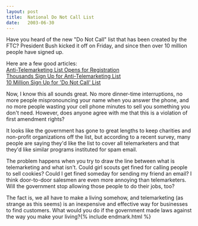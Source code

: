 ```yaml
---
layout:	post
title:	National Do Not Call List
date:	2003-06-30
---
```


Have you heard of the new "Do Not Call" list that has been created by the FTC? President Bush kicked it off on Friday, and since then over 10 million people have signed up.

Here are a few good articles:  
[Anti-Telemarketing List Opens for Registration](https://www.reuters.com/newsArticle.jhtml?type=topNews&storyID=3000868)  
[Thousands Sign Up for Anti-Telemarketing List](https://www.reuters.com/newsArticle.jhtml?type=topNews&storyID=3004529)  
[10 Million Sign Up for 'Do Not Call' List](https://www.reuters.com/newsArticle.jhtml?type=topNews&storyID=3015018)

Now, I know this all sounds great. No more dinner-time interruptions, no more people mispronouncing your name when you answer the phone, and no more people wasting your cell phone minutes to sell you something you don't need. However, does anyone agree with me that this is a violation of first amendment rights?

It looks like the government has gone to great lengths to keep charities and non-profit organizations off the list, but according to a recent survey, many people are saying they'd like the list to cover all telemarketers and that they'd like similar programs instituted for spam email.

The problem happens when you try to draw the line between what is telemarketing and what isn't. Could girl scouts get fined for calling people to sell cookies? Could I get fined someday for sending my friend an email? I think door-to-door salesmen are even more annoying than telemarketers. Will the government stop allowing those people to do their jobs, too?

The fact is, we all have to make a living somehow, and telemarketing (as strange as this seems) is an inexpensive and effective way for businesses to find customers. What would you do if the government made laws against the way you make your living?{% include endmark.html %}